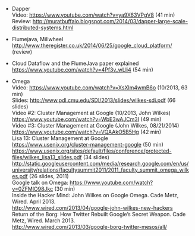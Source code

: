 
* Dapper
<br>Video: https://www.youtube.com/watch?v=ya9X63VPgV8 (41 min)
<br>Review: http://muratbuffalo.blogspot.com/2014/03/dapper-large-scale-distributed-systems.html

* Flumejava, Millwheel 
<br>http://www.theregister.co.uk/2014/06/25/google_cloud_platform/ (review)

* Cloud Dataflow and the FlumeJava paper explained
<br>https://www.youtube.com/watch?v=4Pf3v_wLli4 (54 min)

* Omega
<br>Video: https://www.youtube.com/watch?v=XsXlm4wmB6o (10/2013, 63 min)
<br>Slides: http://www.pdl.cmu.edu/SDI/2013/slides/wilkes-sdi.pdf (66 slides)
<br>Video #2: Cluster Management at Google (10/2013, John Wilkes)
<br>https://www.youtube.com/watch?v=WbE3wAJCm3I (49 min)
<br>Video #3: Cluster Management at Google (John Wilkes, 08/21/2014)
<br>https://www.youtube.com/watch?v=VQAAkO5B5Hg (42 min)
<br>Lisa 13: Cluster Management at Google 
<br>https://www.usenix.org/cluster-management-google (50 min)
<br>https://www.usenix.org/sites/default/files/conference/protected-files/wilkes_lisa13_slides.pdf (34 slides)
<br>http://static.googleusercontent.com/media/research.google.com/en/us/university/relations/facultysummit2011/2011_faculty_summit_omega_wilkes.pdf (26 slides, 2011)
<br>Google talk on Omega: https://www.youtube.com/watch?v=0ZFMlO98Jkc (30 min)
<br>Inside the Hacker Mind: John Wilkes on Google Omega. Cade Metz, Wired. April 2013.
<br>http://www.wired.com/2013/04/google-john-wilkes-new-hackers
<br>Return of the Borg: How Twitter Rebuilt Google’s Secret Weapon. Cade Metz, Wired. March 2013.
<br>http://www.wired.com/2013/03/google-borg-twitter-mesos/all/


